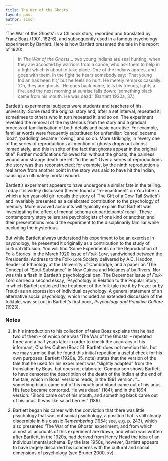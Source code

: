 ```yaml
---
title: The War of the Ghosts
layout: post
author: simon
---
```


‘The War of the Ghosts’ is a Chinook story, recorded and translated by Franz Boaz (1901, 182-6), and subsequently used in a famous psychology experiment by Bartlett. Here is how Bartlett presented the tale in his report of 1920:

>In *The War of the Ghosts*… two young Indians are seal hunting, when they are accosted by warriors from a canoe, who ask them to help in a fight which is about to take place. One of the Indians agrees, and goes with them. In the fight he hears somebody say: ‘That young Indian has been hit,’ but he feels no hurt. He merely remarks casually: ‘Oh, they are ghosts.’ He goes back home, tells his friends, lights a fire, and the next morning at sunrise falls down: ‘something black came from his mouth. He was dead.’ (Bartlett 1920a, 37.)
 
Bartlett’s experimental subjects were students and teachers of his university. Some read the original story and, after a set interval, repeated it; sometimes to others who in turn repeated it, and so on. The experiment revealed the removal of the mysterious from the story and a gradual process of familiarisation of both details and basic narrative. For example, familiar words were frequently substituted for unfamiliar: ‘canoe’ became ‘boat’, ‘paddling’ became ‘rowing’, and so on. More strikingly, in “every one of the series of reproductions all mention of ghosts drops out almost immediately, and this in spite of the fact that ghosts appear in the original title”. Further modifications followed for, without the ghosts, the painless wound and strange death are left “in the air”. Over a series of reproductions the story was thus reconstructed; for example, by the ninth reproduction a real arrow from another point in the story was said to have hit the Indian, causing an ultimately mortal wound.

Bartlett’s experiment appears to have undergone a similar fate in the telling. Today it is widely discussed (I even found a “re-enactment” on YouTube in which a ten year-old girl recalls the story of ‘The Gift of a Cow Tail Switch’) and invariably presented as a celebrated contribution to the psychology of memory. More involved accounts will typically explain that Bartlett was investigating the effect of mental schema on participants’ recall.  These contemporary story tellers are psychologists of one kind or another, and their presentations mould the experiment to the disciplinarily familiar while occluding the mysterious. 

But while Bartlett always understood his experiment to be an exercise in psychology, he presented it originally as a contribution to the study of cultural diffusion. You will find ‘Some Experiments on the Reproduction of Folk-Stories’ in the March 1920 issue of *Folk-Lore*, sandwiched between the Presidential Address to the Folk-Lore Society delivered by A.C. Haddon, Reader of Ethnology at the University of Cambridge, and a paper on ‘The Concept of “Soul-Substance” in New Guinea and Melanesia’ by Rivers. Nor was this a flash in Bartlett’s psychological pan. The December issue of *Folk-Lore* carried a second essay, ‘Psychology in Relation to the Popular Story’, in which Bartlett criticized the treatment of the folk tale (be it by Frazer or by Freud) as an expression of individual psychology. A general statement of an alternative social psychology, which included an extended discussion of the folktale, was set out in Bartlett’s first book, *Psychology and Primitive Culture* (1923).


### Notes

1. In his introduction to his collection of tales Boaz explains that he had two of them – of which one was ‘The War of the Ghosts’ – repeated three and a half years later in order to check the accuracy of his informant, Charles Cultee (Boaz 5). Bartlett does not mention this, but we may surmise that he found this initial repetition a useful check for his own purposes. Bartlett (1920a, 35, note) states that the version of the tale that he used for his experiment was “slightly adapted” from the translation by Boas, but does not elaborate. Comparison shows Bartlett to have censored the description of the death of the Indian at the end of the tale, which in Boas’ versions reads, in the 1891 version: “… something black came out of his mouth and blood came out of his anus. His face became contorted. He was dead” (184); and in the 1894 version: “Blood came out of his mouth, and something black came out of his anus. It was like salad berries” (186).

2. Bartlett began his career with the conviction that there was little psychology that was not social psychology, a position that is still clearly discernible in his classic *Remembering* (1954; see, e.g. p. 243), which also presented ‘The War of the Ghosts’ experiment, and from which almost all accounts of this experiment are drawn, and which was written after Bartlett, in the 1920s, had derived from Henry Head the idea of an individual mental schema. By the late 1950s, however, Bartlett appears to have largely discarded his concerns with the cultural and social dimensions of psychology (see Bruner 2000, xv).
